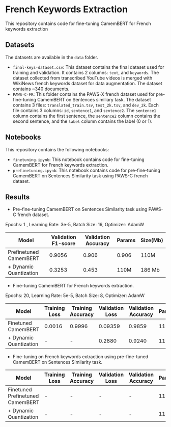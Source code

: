 # French Keywords Extraction

This repository contains code for fine-tuning CamemBERT for French keywords extraction

## Datasets 

The datasets are available in the `data` folder. 

- `final-keys-dataset.csv`: This dataset contains the final dataset used for training and validation. It contains 2 columns: `text`, and `keywords`. The dataset collected from transcribed YouTube videos is merged with WikiNews french keywords dataset for data augmentation. The dataset contains ~340 documents.
- `PAWS-C-FR`: This folder contains the PAWS-X french dataset used for pre-fine-tuning CamemBERT on Sentences similiary task. The dataset contains 3 files: `translated_train.tsv`, `test_2k.tsv`, and `dev_2k`. Each file contains 3 columns: `id`, `sentence1`, and `sentence2`. The `sentence1` column contains the first sentence, the `sentence2` column contains the second sentence, and the `label` column contains the label (0 or 1). 


## Notebooks 

This repository contains the following notebooks:

- `finetuning.ipynb`: This notebook contains code for fine-tuning CamemBERT for French keywords extraction.
- `prefinetuning.ipynb`: This notebook contains code for pre-fine-tuning CamemBERT on Sentences Similarity task using PAWS-C french dataset.

## Results

- Pre-fine-tuning CamemBERT on Sentences Similarity task using PAWS-C french dataset. 

Epochs: 1 , Learning Rate: 3e-5, Batch Size: 16, Optimizer: AdamW

| Model | Validation F1-score | Validation Accuracy | Params | Size(Mb) |
| --- | --- | --- | --- | --- | 
| Prefinetuned CamemBERT | 0.9056 | 0.906 | 0.906 | 110M | 442 Mb |
| + Dynamic Quantization | 0.3253 | 0.453 | 110M | 186 Mb |

- Fine-tuning CamemBERT for French keywords extraction.


Epochs: 20, Learning Rate: 5e-5, Batch Size: 8, Optimizer: AdamW

| Model | Training Loss | Training Accuracy | Validation Loss | Validation Accuracy | Params | Size(Mb) |
| --- | --- | --- | --- | --- | --- | --- |
| Finetuned CamemBERT | 0.0016 | 0.9996 | 0.09359 | 0.9859 | 110M | 419 Mb |
| + Dynamic Quantization | - | - | 0.2880 | 0.9240 | 110M | 176 Mb |


- Fine-tuning on French keywords extraction using pre-fine-tuned CamemBERT on Sentences Similarity task.

| Model | Training Loss | Training Accuracy | Validation Loss | Validation Accuracy | Params | Size(Mb) |
| --- | --- | --- | --- | --- | --- | --- |
| Finetuned Prefinetuned CamemBERT | - | - | - | - | 110M | - |
| + Dynamic Quantization | - | - | - | - | 110M | - |






